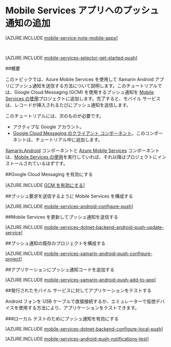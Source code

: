 <properties
	pageTitle="Xamarin Android アプリケーション用 Mobile Services の使用 | Microsoft Azure"
	description="Azure Mobile Services と Notification Hubs を使用して Xamarin Android アプリにプッシュ通知を送信する方法について説明します。"
	services="mobile-services"
	documentationCenter="xamarin"
	authors="ggailey777"
	manager="dwrede"
	editor="mollybos"/>

<tags
	ms.service="mobile-services"
	ms.workload="mobile"
	ms.tgt_pltfrm="mobile-xamarin-android"
	ms.devlang="dotnet"
	ms.topic="article"
	ms.date="12/11/2015"
	ms.author="glenga"/>

# Mobile Services アプリへのプッシュ通知の追加

[AZURE.INCLUDE [mobile-service-note-mobile-apps](../../includes/mobile-services-note-mobile-apps.md)]

&nbsp;


[AZURE.INCLUDE [mobile-services-selector-get-started-push](../../includes/mobile-services-selector-get-started-push.md)]

##概要

このトピックでは、Azure Mobile Services を使用して Xamarin Android アプリにプッシュ通知を送信する方法について説明します。このチュートリアルでは、Google Cloud Messaging (GCM) を使用するプッシュ通知を [Mobile Services の使用]プロジェクトに追加します。完了すると、モバイル サービスは、レコードが挿入されるたびにプッシュ通知を送信します。

このチュートリアルには、次のものが必要です。

+ アクティブな Google アカウント。
+ [Google Cloud Messaging のクライアント コンポーネント]。このコンポーネントは、チュートリアル中に追加します。

[Xamarin.Android] コンポーネントと [Azure Mobile Services][Azure Mobile Services Component] コンポーネントは、[Mobile Services の使用]を実行していれば、それ以降はプロジェクトにインストールされているはずです。

##<a id="register"></a>Google Cloud Messaging を有効にする

[AZURE.INCLUDE [GCM を有効にする](../../includes/mobile-services-enable-google-cloud-messaging.md)]

##<a id="configure"></a>プッシュ要求を送信するように Mobile Services を構成する

[AZURE.INCLUDE [mobile-services-android-configure-push](../../includes/mobile-services-android-configure-push.md)]

##<a id="update-server"></a>Mobile Services を更新してプッシュ通知を送信する

[AZURE.INCLUDE [mobile-services-dotnet-backend-android-push-update-service](../../includes/mobile-services-dotnet-backend-android-push-update-service.md)]

##<a id="configure-app"></a>プッシュ通知の既存のプロジェクトを構成する

[AZURE.INCLUDE [mobile-services-xamarin-android-push-configure-project](../../includes/mobile-services-xamarin-android-push-configure-project.md)]

##<a id="add-push"></a>アプリケーションにプッシュ通知コードを追加する

[AZURE.INCLUDE [mobile-services-xamarin-android-push-add-to-app](../../includes/mobile-services-xamarin-android-push-add-to-app.md)]

##<a name="test-app"></a>発行されたモバイル サービスに対してアプリケーションをテストする

Android フォンを USB ケーブルで直接接続するか、エミュレーターで仮想デバイスを使用する方法により、アプリケーションをテストできます。

###<a id="local-testing"></a>ローカル テストのためにプッシュ通知を有効にする

[AZURE.INCLUDE [mobile-services-dotnet-backend-configure-local-push](../../includes/mobile-services-dotnet-backend-configure-local-push.md)]

[AZURE.INCLUDE [mobile-services-android-push-notifications-test](../../includes/mobile-services-android-push-notifications-test.md)]

<!-- URLs. -->
[Mobile Services の使用]: mobile-services-dotnet-backend-xamarin-android-get-started.md


[Google Cloud Messaging のクライアント コンポーネント]: http://components.xamarin.com/view/GCMClient/
[Xamarin.Android]: http://xamarin.com/download/
[Azure Mobile Services Component]: http://components.xamarin.com/view/azure-mobile-services/

<!---HONumber=AcomDC_1217_2015-->